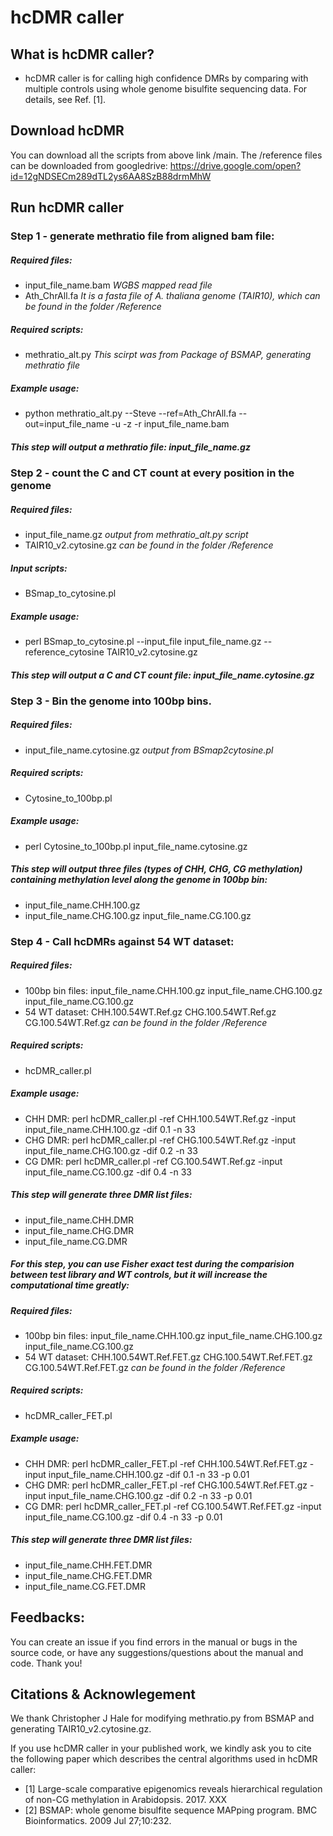 # hcDMR caller

## What is hcDMR caller?

* hcDMR caller is for calling high confidence DMRs by comparing with multiple controls using whole genome bisulfite sequencing data. For details, see Ref. [1].

## Download hcDMR

You can download all the scripts from above link /main. The /reference files can be downloaded from googledrive: https://drive.google.com/open?id=12gNDSECm289dTL2ys6AA8SzB88drmMhW 

## Run hcDMR caller

### Step 1 - generate methratio file from aligned bam file:

##### Required files:

* input_file_name.bam *WGBS mapped read file*
* Ath_ChrAll.fa *It is a fasta file of A. thaliana genome (TAIR10), which can be found in the folder /Reference*

##### Required scripts:
* methratio_alt.py *This scirpt was from Package of BSMAP, generating methratio file*

##### Example usage:
* python methratio_alt.py --Steve --ref=Ath_ChrAll.fa --out=input_file_name -u -z -r input_file_name.bam

##### This step will output a methratio file: input_file_name.gz

### Step 2 - count the C and CT count at every position in the genome

##### Required files:
* input_file_name.gz *output from methratio_alt.py script*
* TAIR10_v2.cytosine.gz *can be found in the folder /Reference*

##### Input scripts:
* BSmap_to_cytosine.pl

##### Example usage:
* perl BSmap_to_cytosine.pl --input_file input_file_name.gz --reference_cytosine TAIR10_v2.cytosine.gz

##### This step will output a C and CT count file: input_file_name.cytosine.gz

### Step 3 - Bin the genome into 100bp bins.

##### Required files:
* input_file_name.cytosine.gz *output from BSmap2cytosine.pl*

##### Required scripts:
* Cytosine_to_100bp.pl

##### Example usage:
* perl Cytosine_to_100bp.pl input_file_name.cytosine.gz

##### This step will output three files (types of CHH, CHG, CG methylation) containing methylation level along the genome in 100bp bin:
* input_file_name.CHH.100.gz
* input_file_name.CHG.100.gz input_file_name.CG.100.gz

### Step 4 - Call hcDMRs against 54 WT dataset:

##### Required files:
* 100bp bin files: input_file_name.CHH.100.gz input_file_name.CHG.100.gz input_file_name.CG.100.gz
* 54 WT dataset: CHH.100.54WT.Ref.gz CHG.100.54WT.Ref.gz CG.100.54WT.Ref.gz *can be found in the folder /Reference*

##### Required scripts:
* hcDMR_caller.pl

##### Example usage:
* CHH DMR: perl hcDMR_caller.pl -ref CHH.100.54WT.Ref.gz -input input_file_name.CHH.100.gz -dif 0.1 -n 33
* CHG DMR: perl hcDMR_caller.pl -ref CHG.100.54WT.Ref.gz -input input_file_name.CHG.100.gz -dif 0.2 -n 33
* CG DMR: perl hcDMR_caller.pl -ref CG.100.54WT.Ref.gz -input input_file_name.CG.100.gz -dif 0.4 -n 33

##### This step will generate three DMR list files:
* input_file_name.CHH.DMR
* input_file_name.CHG.DMR
* input_file_name.CG.DMR

##### For this step, you can use Fisher exact test during the comparision between test library and WT controls, but it will increase the computational time greatly:

##### Required files:
* 100bp bin files: input_file_name.CHH.100.gz input_file_name.CHG.100.gz input_file_name.CG.100.gz
* 54 WT dataset: CHH.100.54WT.Ref.FET.gz CHG.100.54WT.Ref.FET.gz CG.100.54WT.Ref.FET.gz *can be found in the folder /Reference*

##### Required scripts:
* hcDMR_caller_FET.pl

##### Example usage:
* CHH DMR: perl hcDMR_caller_FET.pl -ref CHH.100.54WT.Ref.FET.gz -input input_file_name.CHH.100.gz -dif 0.1 -n 33 -p 0.01
* CHG DMR: perl hcDMR_caller_FET.pl -ref CHG.100.54WT.Ref.FET.gz -input input_file_name.CHG.100.gz -dif 0.2 -n 33 -p 0.01
* CG DMR: perl hcDMR_caller_FET.pl -ref CG.100.54WT.Ref.FET.gz -input input_file_name.CG.100.gz -dif 0.4 -n 33 -p 0.01

##### This step will generate three DMR list files:
* input_file_name.CHH.FET.DMR
* input_file_name.CHG.FET.DMR
* input_file_name.CG.FET.DMR

## Feedbacks:

You can create an issue if you find errors in the manual or bugs in the source code, or have any suggestions/questions about the manual and code. Thank you!

## Citations & Acknowlegement

We thank Christopher J Hale for modifying methratio.py from BSMAP and generating TAIR10_v2.cytosine.gz. 

If you use hcDMR caller in your published work, we kindly ask you to cite the following paper which describes the central algorithms used in hcDMR caller:
* [1] Large-scale comparative epigenomics reveals hierarchical regulation of non-CG methylation in Arabidopsis. 2017. XXX
* [2] BSMAP: whole genome bisulfite sequence MAPping program. BMC Bioinformatics. 2009 Jul 27;10:232.




